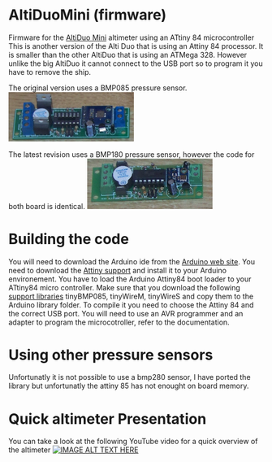 # AltiDuoMini (firmware)
Firmware for the [AltiDuo Mini](http://rocket.payload.free.fr/index.php?option=com_content&view=article&id=12&Itemid=10&lang=en) altimeter using an ATtiny 84  microcontroller
This is another version of the Alti Duo that is using an Attiny 84 processor. It is smaller than the other AltiDuo that is using an ATMega 328. However unlike the big AltiDuo it cannot connect to the USB port so to program it you have to remove the ship.

The original version uses a BMP085 pressure sensor.           
<img src="/pictures/Alti duo-bmp085.jpg" width="49%">

The latest revision uses a BMP180 pressure sensor, however the code for both board is identical.
<img src="/pictures/altiduo-bmp180.jpg" width="49%">

# Building the code
You will need to download the Arduino ide from the [Arduino web site](https://www.arduino.cc/).
You need to download the [Attiny support](https://code.google.com/archive/p/arduino-tiny/downloads) and install it to your Arduino environement.
You have to load the Arduino Attiny84 boot loader to your ATtiny84 micro controller. 
Make sure that you download the following [support libraries](https://github.com/bdureau/AltimetersLibs) tinyBMP085, tinyWireM, tinyWireS and copy them to the Arduino library folder. To compile it you need to choose the Attiny 84 and the correct USB port.
You will need to use an AVR programmer and an adapter to program the microcotroller, refer to the documentation.

# Using other pressure sensors
Unfortunatly it is not possible to use a bmp280 sensor, I have ported the library but unfortunatly the attiny 85 has not enought on board memory.

# Quick altimeter Presentation 
You can take a look at the following YouTube video for a quick overview of the altimeter
[![IMAGE ALT TEXT HERE](https://img.youtube.com/vi/tyCT6ZZCWO4&list=PLO0Ii5XaiIxMYbjLbvyxhEKWwRNFykAlW/0.jpg)](https://www.youtube.com/watch?v=tyCT6ZZCWO4&list=PLO0Ii5XaiIxMYbjLbvyxhEKWwRNFykAlW)

